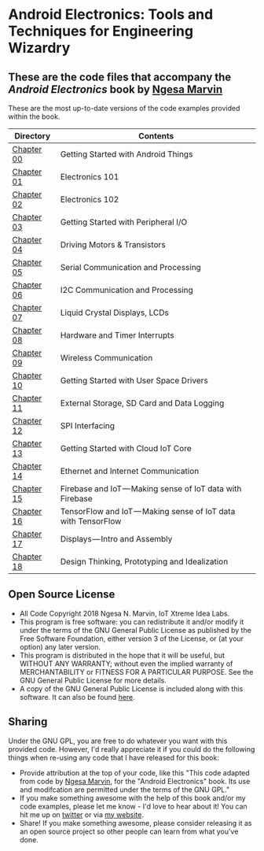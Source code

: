 # Android Electronics: Tools and Techniques for Engineering Wizardry

These are the code files that accompany the *Android Electronics* book by [Ngesa Marvin](https://medium.com/iot-5g-extreme-ideas-lab/welcome-to-iot-extreme-ideas-lab-396967a416a4)
----------------------------------------------------------------------------------------------------------------
These are the most up-to-date versions of the code examples provided within the book. 

| Directory | Contents |
----|----
| [Chapter 00]() | Getting Started with Android Things |
| [Chapter 01]() | Electronics 101|
| [Chapter 02]() | Electronics 102|
| [Chapter 03]() | Getting Started with Peripheral I/O|
| [Chapter 04]() | Driving Motors & Transistors |
| [ Chapter 05]() | Serial Communication and Processing |
 [Chapter 06]() | I2C Communication and Processing |
| [Chapter 07]() |Liquid Crystal Displays, LCDs|
| [Chapter 08]() |Hardware and Timer Interrupts|
| [Chapter 09]() |Wireless Communication|
| [Chapter 10]() |Getting Started with User Space Drivers|
| [Chapter 11]() | External Storage, SD Card and Data Logging|
| [Chapter 12]() | SPI Interfacing |
| [Chapter 13]() | Getting Started with Cloud IoT Core |
| [Chapter 14]() | Ethernet and Internet Communication |
| [Chapter 15]() | Firebase and IoT — Making sense of IoT data with Firebase |
| [Chapter 16]() | TensorFlow and IoT — Making sense of IoT data with TensorFlow |
| [Chapter 17]() | Displays — Intro and Assembly|
| [Chapter 18]() | Design Thinking, Prototyping and Idealization |

Open Source License
-------------------
* All Code Copyright 2018 Ngesa N. Marvin, IoT Xtreme Idea Labs.
* This program is free software: you can redistribute it and/or modify it under the terms of the GNU General Public License as published by the Free Software Foundation, either version 3 of the License, or (at your option) any later version.
* This program is distributed in the hope that it will be useful, but WITHOUT ANY WARRANTY; without even the implied warranty of MERCHANTABILITY or FITNESS FOR A PARTICULAR PURPOSE.  See the GNU General Public License for more details.
* A copy of the GNU General Public License is included along with this software. It can also be found [here](http://www.gnu.org/licenses/).

Sharing
-------
Under the GNU GPL, you are free to do whatever you want with this provided code. However, I'd really appreciate it if you could do the following things when re-using any code that I have released for this book:
* Provide attribution at the top of your code, like this "This code adapted from code by [Ngesa Marvin](https://medium.com/iot-5g-extreme-ideas-lab/welcome-to-iot-extreme-ideas-lab-396967a416a4), for the "Android Electronics" book. Its use and modifcation are permitted under the terms of the GNU GPL."
* If you make something awesome with the help of this book and/or my code examples, please let me know - I'd love to hear about it! You can hit me up on [twitter](https://twitter.com/Ngesa254) or via [my website](https://medium.com/iot-5g-extreme-ideas-lab).
* Share!  If you make something awesome, please consider releasing it as an open source project so other people can learn from what you've done.
